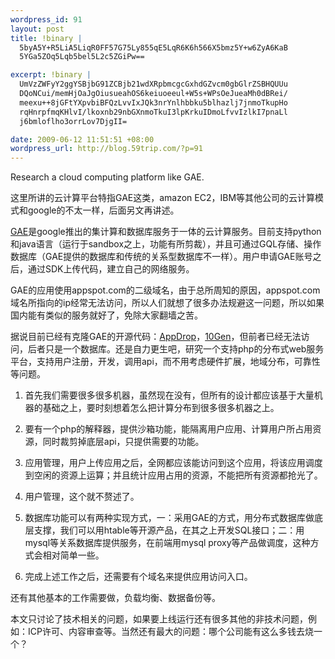 ```yaml
--- 
wordpress_id: 91
layout: post
title: !binary |
  5byA5Y+R5LiA5LiqR0FF57G75Ly855qE5LqR6K6h566X5bmz5Y+w6ZyA6KaB
  5YGa5ZOq5Lqb5bel5L2c5ZGiPw==

excerpt: !binary |
  UmVzZWFyY2ggYSBjbG91ZCBjb21wdXRpbmcgcGxhdGZvcm0gbGlrZSBHQUUu
  DQoNCui/memHjOaJgOiusueahOS6keiuoeeul+W5s+WPsOeJueaMh0dBRei/
  meexu++8jGFtYXpvbiBFQzLvvIxJQk3nrYnlhbbku5blhazlj7jnmoTkupHo
  rqHnrpfmqKHlvI/lkoxnb29nbGXnmoTkuI3lpKrkuIDmoLfvvIzlkI7pnaLl
  j6bmloflho3orrLov7DjgII=

date: 2009-06-12 11:51:51 +08:00
wordpress_url: http://blog.59trip.com/?p=91
---
```

Research a cloud computing platform like GAE.

这里所讲的云计算平台特指GAE这类，amazon EC2，IBM等其他公司的云计算模式和google的不太一样，后面另文再讲述。

<a href="http://code.google.com/intl/zh-CN/appengine/">GAE</a>是google推出的集计算和数据库服务于一体的云计算服务。目前支持python和java语言（运行于sandbox之上，功能有所剪裁），并且可通过GQL存储、操作数据库（GAE提供的数据库和传统的关系型数据库不一样）。用户申请GAE账号之后，通过SDK上传代码，建立自己的网络服务。
<!--more-->
GAE的应用使用appspot.com的二级域名，由于总所周知的原因，appspot.com域名所指向的ip经常无法访问，所以人们就想了很多办法规避这一问题，所以如果国内能有类似的服务就好了，免除大家翻墙之苦。

据说目前已经有克隆GAE的开源代码：<a href="http://AppDrop.com">AppDrop</a>，<a href="http://www.10gen.com/">10Gen</a>，但前者已经无法访问，后者只是一个数据库。还是自力更生吧，研究一个支持php的分布式web服务平台，支持用户注册，开发，调用api，而不用考虑硬件扩展，地域分布，可靠性等问题。

1. 首先我们需要很多很多机器，虽然现在没有，但所有的设计都应该基于大量机器的基础之上，要时刻想着怎么把计算分布到很多很多机器之上。

2. 要有一个php的解释器，提供沙箱功能，能隔离用户应用、计算用户所占用资源，同时裁剪掉底层api，只提供需要的功能。

3. 应用管理，用户上传应用之后，全网都应该能访问到这个应用，将该应用调度到空闲的资源上运算；并且统计应用占用的资源，不能把所有资源都抢光了。

4. 用户管理，这个就不赘述了。

5. 数据库功能可以有两种实现方式，一：采用GAE的方式，用分布式数据库做底层支撑，我们可以用htable等开源产品，在其之上开发SQL接口；二：用mysql等关系数据库提供服务，在前端用mysql proxy等产品做调度，这种方式会相对简单一些。

6. 完成上述工作之后，还需要有个域名来提供应用访问入口。

还有其他基本的工作需要做，负载均衡、数据备份等。

本文只讨论了技术相关的问题，如果要上线运行还有很多其他的非技术问题，例如：ICP许可、内容审查等。当然还有最大的问题：哪个公司能有这么多钱去烧一个？
